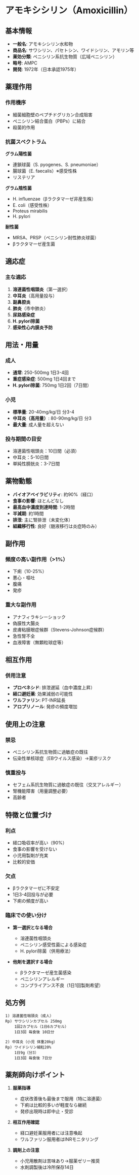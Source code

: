 # アモキシシリン（Amoxicillin）

## 基本情報
- **一般名**: アモキシシリン水和物
- **商品名**: サワシリン、パセトシン、ワイドシリン、アモリン等
- **薬効分類**: ペニシリン系抗生物質（広域ペニシリン）
- **略号**: AMPC
- **開発**: 1972年（日本承認1975年）

## 薬理作用
### 作用機序
- 細菌細胞壁のペプチドグリカン合成阻害
- ペニシリン結合蛋白（PBPs）に結合
- 殺菌的作用

### 抗菌スペクトラム
**グラム陽性菌**
- 連鎖球菌（S. pyogenes、S. pneumoniae）
- 腸球菌（E. faecalis）※感受性株
- リステリア

**グラム陰性菌**
- H. influenzae（βラクタマーゼ非産生株）
- E. coli（感受性株）
- Proteus mirabilis
- H. pylori

**耐性菌**
- MRSA、PRSP（ペニシリン耐性肺炎球菌）
- βラクタマーゼ産生菌

## 適応症
### 主な適応
1. **溶連菌性咽頭炎**（第一選択）
2. **中耳炎**（高用量投与）
3. **副鼻腔炎**
4. **肺炎**（市中肺炎）
5. **尿路感染症**
6. **H. pylori除菌**
7. **感染性心内膜炎予防**

## 用法・用量
### 成人
- **通常**: 250-500mg 1日3-4回
- **重症感染症**: 500mg 1日4回まで
- **H. pylori除菌**: 750mg 1日2回（7日間）

### 小児
- **標準量**: 20-40mg/kg/日 分3-4
- **中耳炎（高用量）**: 80-90mg/kg/日 分3
- **最大量**: 成人量を超えない

### 投与期間の目安
- 溶連菌性咽頭炎：10日間（必須）
- 中耳炎：5-10日間
- 単純性膀胱炎：3-7日間

## 薬物動態
- **バイオアベイラビリティ**: 約90%（経口）
- **食事の影響**: ほとんどなし
- **最高血中濃度到達時間**: 1-2時間
- **半減期**: 約1時間
- **排泄**: 主に腎排泄（未変化体）
- **組織移行性**: 良好（髄液移行は炎症時のみ）

## 副作用
### 頻度の高い副作用（>1%）
- 下痢（10-25%）
- 悪心・嘔吐
- 腹痛
- 発疹

### 重大な副作用
- アナフィラキシーショック
- 偽膜性大腸炎
- 皮膚粘膜眼症候群（Stevens-Johnson症候群）
- 急性腎不全
- 血液障害（無顆粒球症等）

## 相互作用
### 併用注意
- **プロベネシド**: 排泄遅延（血中濃度上昇）
- **経口避妊薬**: 効果減弱の可能性
- **ワルファリン**: PT-INR延長
- **アロプリノール**: 発疹の頻度増加

## 使用上の注意
### 禁忌
- ペニシリン系抗生物質に過敏症の既往
- 伝染性単核球症（EBウイルス感染）→薬疹リスク

### 慎重投与
- セフェム系抗生物質に過敏症の既往（交叉アレルギー）
- 腎機能障害（用量調整必要）
- 高齢者

## 特徴と位置づけ
### 利点
- 経口吸収率が高い（90%）
- 食事の影響を受けない
- 小児用製剤が充実
- 比較的安価

### 欠点
- βラクタマーゼに不安定
- 1日3-4回投与が必要
- 下痢の頻度が高い

### 臨床での使い分け
- **第一選択となる場合**
  - 溶連菌性咽頭炎
  - ペニシリン感受性菌による感染症
  - H. pylori除菌（併用療法）
  
- **他剤を選択する場合**
  - βラクタマーゼ産生菌感染
  - ペニシリンアレルギー
  - コンプライアンス不良（1日1回製剤希望）

## 処方例
```
1) 溶連菌性咽頭炎（成人）
Rp) サワシリンカプセル 250mg
    1回2カプセル（1日6カプセル）
    1日3回 毎食後 10日分

2) 中耳炎（小児 体重20kg）
Rp) ワイドシリン細粒20%
    1日9g（分3）
    1日3回 毎食後 7日分
```

## 薬剤師向けポイント
1. **服薬指導**
   - 症状改善後も最後まで服用（特に溶連菌）
   - 下痢は比較的多いが軽度なら継続
   - 発疹出現時は即中止・受診

2. **相互作用確認**
   - 経口避妊薬服用者には注意喚起
   - ワルファリン服用者はINRモニタリング

3. **調剤上の注意**
   - 小児用散剤は苦味あり→服薬ゼリー推奨
   - 水剤調製後は冷所保存14日